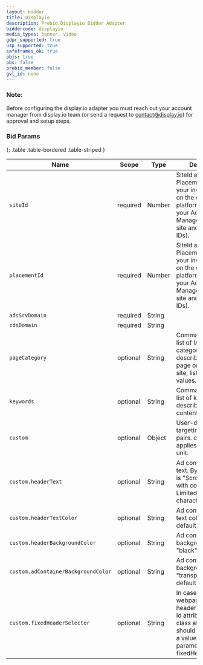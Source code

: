 ```yaml
---
layout: bidder
title: Displayio
description: Prebid Displayio Bidder Adapter
biddercode: displayio
media_types: banner, video
gdpr_supported: true
usp_supported: true
safeframes_ok: true
pbjs: true
pbs: false
prebid_member: false
gvl_id: none
---
```


### Note:

Before configuring the display.io adapter you must reach out your account manager from display.io team  (or send a request to contact@display.io) for approval and setup steps.

### Bid Params

{: .table .table-bordered .table-striped }

| Name  | Scope | Type | Description                            | Example                       |
|----------------| ----- | ---- |----------------------------------------|-------------------------------|
| `siteId`       | required | Number | SiteId and PlacementID are your inventory IDs on the display.io platform (please ask your Account Manager for your site and placement IDs). | 7753                          |
| `placementId`  | required | Number | SiteId and PlacementID are your inventory IDs on the display.io platform (please ask your Account Manager for your site and placement IDs).                                       | 5375                          |
| `adsSrvDomain` | required | String |                                        | "appsrv.display.io"           |
| `cdnDomain`    | required | String |                                        | "cdn.display.io"              |
| `pageCategory` | optional | String | Comma-separated list of IAB content categories that describe the current page or view of the site, list of available values. | "pageCategory1, pageCategory2" |
| `keywords`     | optional | String | Comma-separated list of keywords describing the content. | "keyword1, keyword2, keyword3" |
| `custom`       | optional | Object | User-defined targeting key-value pairs. custom applies to a specific unit. | `{headerTextColor: "red", fixedHeaderSelector: '.site-header'}` |
| `custom.headerText`| optional | String | Ad container header text. By default, text is "Scroll to continue with content". Limited to 50 characters. | "Our awesome advertisement"|
| `custom.headerTextColor`| optional | String | Ad container header text color, "white" by default | "#2196f3"|
| `custom.headerBackgroundColor`| optional | String | Ad container header background color, "black" by default | "#fff" |
| `custom.adContainerBackgroundColor`| optional | String | Ad container body background color, "transparent" by default | "#000"|
| `custom.fixedHeaderSelector`| optional | String | In case your webpage has a fixed header – the header Id attribute or header class attribute should be defined as a value for parameter fixedHeaderSelector. | ".site-header"|
